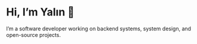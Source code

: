 # Hi, I’m Yalın 👋  

I’m a software developer working on backend systems, system design, and open-source projects.  

<!--
<a rel="me" href="https://fosstodon.org/@yplog">Mastodon</a>
-->
